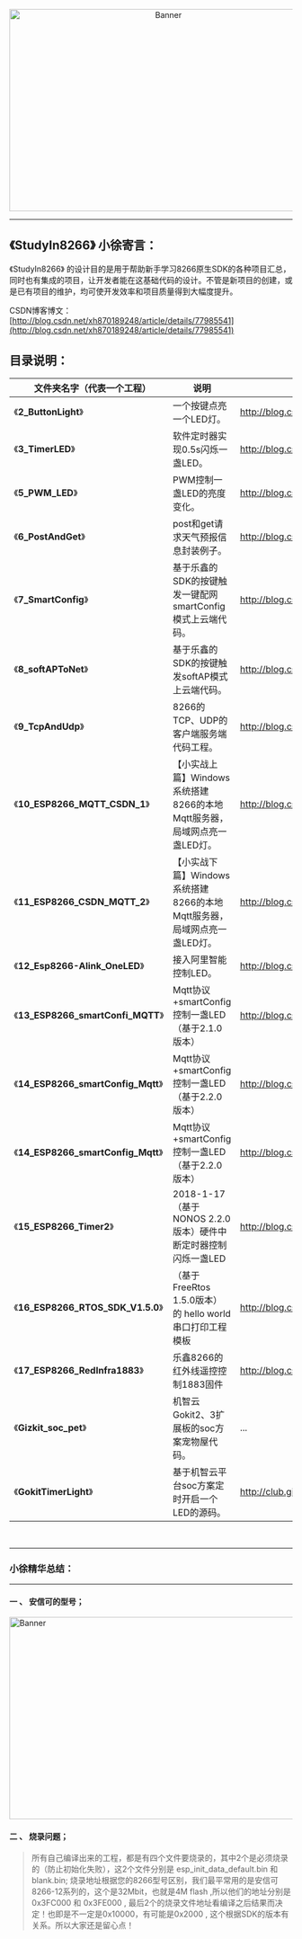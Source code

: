 <p align="center">
  <img src="http://h5xuhong.oss-cn-hongkong.aliyuncs.com/8266%E5%9B%BE%E7%89%87/8266popuuo.png" width="550px" height="360px" alt="Banner" />
</p>
 
 
***************************************************
## 《StudyIn8266》 小徐寄言：
 
《StudyIn8266》 的设计目的是用于帮助新手学习8266原生SDK的各种项目汇总，同时也有集成的项目，让开发者能在这基础代码的设计。不管是新项目的创建，或是已有项目的维护，均可使开发效率和项目质量得到大幅度提升。


CSDN博客博文：[http://blog.csdn.net/xh870189248/article/details/77985541](http://blog.csdn.net/xh870189248/article/details/77985541)

## 目录说明：

|      **文件夹名字（代表一个工程）**   | 说明|文档说明链接|
|-------|------|-----------|
| 《**2_ButtonLight**》 | 一个按键点亮一个LED灯。|http://blog.csdn.net/xh870189248/article/details/78126689|
| 《**3_TimerLED**》| 软件定时器实现0.5s闪烁一盏LED。 |http://blog.csdn.net/xh870189248/article/details/78155357|
| 《**5_PWM_LED**》| PWM控制一盏LED的亮度变化。 |http://blog.csdn.net/xh870189248/article/details/78202224|
| 《**6_PostAndGet**》|post和get请求天气预报信息封装例子。 |http://blog.csdn.net/xh870189248/article/details/78656563|
| 《**7_SmartConfig**》|基于乐鑫的SDK的按键触发一键配网smartConfig模式上云端代码。 |http://blog.csdn.net/xh870189248/article/details/78677952|
| 《**8_softAPToNet**》|基于乐鑫的SDK的按键触发softAP模式上云端代码。 |http://blog.csdn.net/xh870189248/article/details/78703905|
| 《**9_TcpAndUdp**》|8266的TCP、UDP的客户端服务端代码工程。 |http://blog.csdn.net/xh870189248/article/details/78739311|
| 《**10_ESP8266_MQTT_CSDN_1**》|【小实战上篇】Windows系统搭建8266的本地Mqtt服务器，局域网点亮一盏LED灯。|http://blog.csdn.net/xh870189248/article/details/78761948|
| 《**11_ESP8266_CSDN_MQTT_2**》|【小实战下篇】Windows系统搭建8266的本地Mqtt服务器，局域网点亮一盏LED灯。|http://blog.csdn.net/xh870189248/article/details/78777371|
| 《**12_Esp8266-Alink_OneLED**》|接入阿里智能控制LED。|http://blog.csdn.net/xh870189248/article/details/78807018|
| 《**13_ESP8266_smartConfi_MQTT**》|Mqtt协议+smartConfig控制一盏LED（基于2.1.0版本）|http://blog.csdn.net/xh870189248/article/details/79052347|
| 《**14_ESP8266_smartConfig_Mqtt**》|Mqtt协议+smartConfig控制一盏LED（基于2.2.0版本）|http://blog.csdn.net/xh870189248/article/details/79052347|
| 《**14_ESP8266_smartConfig_Mqtt**》|Mqtt协议+smartConfig控制一盏LED（基于2.2.0版本）|http://blog.csdn.net/xh870189248/article/details/79052347|
| 《**15_ESP8266_Timer2**》|2018-1-17 （基于NONOS 2.2.0版本）硬件中断定时器控制闪烁一盏LED|http://blog.csdn.net/xh870189248/article/details/78155357|
| 《**16_ESP8266_RTOS_SDK_V1.5.0**》|（基于FreeRtos 1.5.0版本）的 hello world 串口打印工程模板|http://blog.csdn.net/xh870189248/article/details/79103373|
| 《**17_ESP8266_RedInfra1883**》|乐鑫8266的红外线遥控控制1883固件|http://blog.csdn.net/xh870189248/article/details/79486075|
| 《**Gizkit_soc_pet**》| 机智云Gokit2、3扩展板的soc方案宠物屋代码。 |...|
| 《**GokitTimerLight**》| 基于机智云平台soc方案定时开启一个LED的源码。 |http://club.gizwits.com/thread-7787-1-1.html|
 

**************************************************************************************************

### 小徐精华总结：
**************************************************************************************************
 #### 一 、 安信可的型号；
 <img src="http://img.blog.csdn.net/20180310172639139" width="1000px" height="360px" alt="Banner" />
 
 #### 二 、 烧录问题；
 >所有自己编译出来的工程，都是有四个文件要烧录的，其中2个是必须烧录的（防止初始化失败），这2个文件分别是 esp_init_data_default.bin 和blank.bin;
 >烧录地址根据您的8266型号区别，我们最平常用的是安信可8266-12系列的，这个是32Mbit，也就是4M flash ,所以他们的地址分别是 0x3FC000 和 0x3FE000 , 最后2个的烧录文件地址看编译之后结果而决定！也即是不一定是0x10000，有可能是0x2000 , 这个根据SDK的版本有关系。所以大家还是留心点！
 
